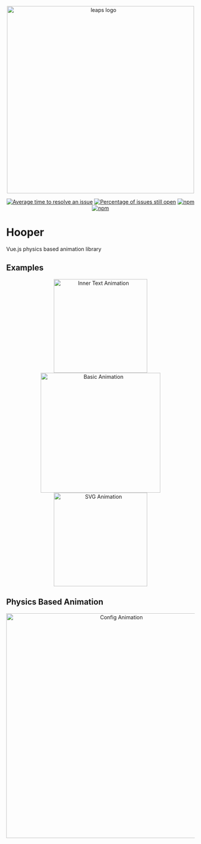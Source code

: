 <p align="center">
  <a href="https://baianat.github.io/leaps/" target="_blank">
    <img width="500" alt="leaps logo" src="https://github.com/baianat/leaps/blob/master/docs/.vuepress/public/leaps.svg">
  </a>
</p>

<p align="center">
  <a href="http://isitmaintained.com/project/baianat/leaps"><img src="http://isitmaintained.com/badge/resolution/baianat/leaps.svg" alt="Average time to resolve an issue"/></a>
  <a href="http://isitmaintained.com/project/baianat/leaps"><img src="http://isitmaintained.com/badge/open/baianat/leaps.svg" alt="Percentage of issues still open"/></a>
  <a href="https://npm-stat.com/charts.html?package=leaps"><img src="https://img.shields.io/npm/dm/leaps.svg" alt="npm"/></a>
  <a href="https://www.npmjs.com/package/leaps"><img src="https://img.shields.io/npm/v/leaps.svg" alt="npm"/></a>
</p>

# Hooper

Vue.js physics based animation library

## Examples

<p align="center">
  <a href="https://github.com/baianat/leaps/blob/master/demo/gifs/innet%20text.gif"><img width="250px" src="https://github.com/baianat/leaps/blob/master/demo/gifs/innet%20text.gif" alt="Inner Text Animation"/></a>
  <a href="https://github.com/baianat/leaps/blob/master/demo/gifs/basic.gif"><img width="320px" src="https://github.com/baianat/leaps/blob/master/demo/gifs/basic.gif" alt="Basic Animation"/></a>
  <a href="https://github.com/baianat/leaps/blob/master/demo/gifs/svh.gif"><img width="250px" src="https://github.com/baianat/leaps/blob/master/demo/gifs/svh.gif" alt="SVG Animation"/></a>
</p>

## Physics Based Animation

<p align="center">
  <a href="https://github.com/baianat/leaps/blob/master/demo/gifs/config.gif"><img width="600px" src="https://github.com/baianat/leaps/blob/master/demo/gifs/config.gif" alt="Config Animation"/></a>
</p>